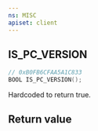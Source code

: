 ```yaml
---
ns: MISC
apiset: client
---
```

## IS_PC_VERSION

```c
// 0xB0FB6CFAA5A1C833
BOOL IS_PC_VERSION();
```

Hardcoded to return true.


## Return value


